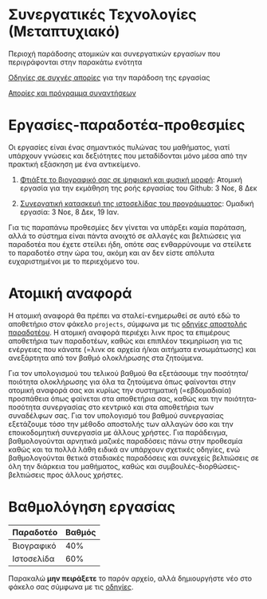# Συνεργατικές Τεχνολογίες (Μεταπτυχιακό)

Περιοχή παράδοσης ατομικών και συνεργατικών εργασίων που περιγράφονται στην παρακάτω ενότητα

[Οδηγίες σε συχνές απορίες](https://courses-ionio.github.io/help/guide/) για την παράδοση της εργασίας

[Απορίες και πρόγραμμα συναντήσεων](https://github.com/upatras-hci/cs/issues)

# Εργασίες-παραδοτέα-προθεσμίες
Οι εργασίες είναι ένας σημαντικός πυλώνας του μαθήματος, γιατί υπάρχουν γνώσεις και δεξιότητες που μεταδίδονται μόνο μέσα από την πρακτική εξάσκηση με ένα αντικείμενο.

1. [Φτιάξτε το βιογραφικό σας σε ψηφιακή και φυσική μορφή](https://github.com/courses-ionio/projects/blob/master/cv/index.md): Ατομική εργασία για την εκμάθηση της ροής εργασίας του Github: 3 Νοε, 8 Δεκ

2. [Συνεργατική κατασκευή της ιστοσελίδας του προγράμματος](https://github.com/upatras-hci/site): Ομαδική εργασία: 3 Νοε, 8 Δεκ, 19 Ιαν.

Για τις παραπάνω προθεσμίες δεν γίνεται να υπάρξει καμία παράταση, αλλά το σύστημα είναι πάντα ανοιχτό σε αλλαγές και βελτιώσεις για παραδοτέα που έχετε στείλει ήδη, οπότε σας ενθαρρύνουμε να στείλετε το παραδοτέο στην ώρα του, ακόμη και αν δεν είστε απόλυτα ευχαριστημένοι με το περιεχόμενο του. 

# Ατομική αναφορά
Η ατομική αναφορά θα πρέπει να σταλεί-ενημερωθεί σε αυτό εδώ το αποθετήριο στον φάκελο `projects`, σύμφωνα με τις [οδηγίες αποστολής παραδοτέου](https://courses-ionio.github.io/help/submit/). Η ατομική αναφορά περιέχει λινκ προς τα επιμέρους αποθετήρια των παραδοτέων, καθώς και επιπλέον τεκμηρίωση για τις ενέργειες που κάνατε (=λινκ σε αρχεία ή/και αιτήματα ενσωμάτωσης) και ανεξάρτητα από τον βαθμό ολοκλήρωσης στα ζητούμενα.

Για τον υπολογισμού του τελικού βαθμού θα εξετάσουμε την ποσότητα/ποιότητα ολοκλήρωσης για όλα τα ζητούμενα όπως φαίνονται στην ατομική αναφορά σας και κυρίως την συστηματική (=εβδομαδιαία) προσπάθεια όπως φαίνεται στα αποθετήρια σας, καθώς και την ποιότητα-ποσότητα συνεργασίας στο κεντρικό και στα αποθετήρια των συναδέλφων σας. Για τον υπολογισμό του βαθμού συνεργασίας εξετάζουμε τόσο την μέθοδο αποστολής των αλλαγών όσο και την εποικοδομητική συνεργασία με άλλους χρήστες. Για παράδειγμα, βαθμολογούνται αρνητικά μαζικές παραδόσεις πάνω στην προθεσμία καθώς και τα πολλά λάθη ειδικά αν υπάρχουν σχετικές οδηγίες, ενώ βαθμολογούνται θετικά σταδιακές παραδόσεις και συνεχείς βελτιώσεις σε όλη την διάρκεια του μαθήματος, καθώς και συμβουλές-διορθώσεις-βελτιώσεις προς άλλους χρήστες.

# Βαθμολόγηση εργασίας
| Παραδοτέο |	Βαθμός |
| --- | --- |
| Βιογραφικό | 40% |
| Ιστοσελίδα | 60% |

Παρακαλώ **μην πειράξετε** το παρόν αρχείο, αλλά δημιουργήστε νέο στο φάκελο σας σύμφωνα με τις [οδηγίες](https://courses-ionio.github.io/help/guide/).
